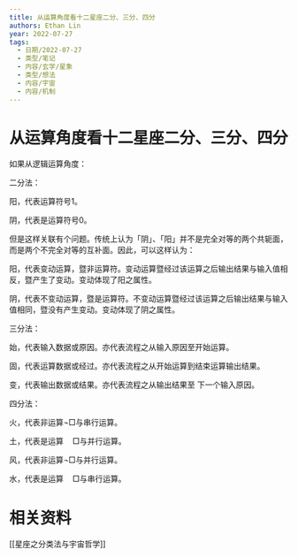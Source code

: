 ```yaml
---
title: 从运算角度看十二星座二分、三分、四分
authors: Ethan Lin
year: 2022-07-27 
tags:
  - 日期/2022-07-27 
  - 类型/笔记 
  - 内容/玄学/星象 
  - 类型/想法 
  - 内容/宇宙 
  - 内容/机制 
---
```



# 从运算角度看十二星座二分、三分、四分






如果从逻辑运算角度：


二分法：

阳，代表运算符号1。

阴，代表是运算符号0。

但是这样关联有个问题。传统上认为「阴」、「阳」并不是完全对等的两个共轭面，而是两个不完全对等的互补面。因此，可以这样认为：

阳，代表变动运算，暨非运算符。变动运算暨经过该运算之后输出结果与输入值相反，暨产生了变动。变动体现了阳之属性。

阴，代表不变动运算，暨是运算符。不变动运算暨经过该运算之后输出结果与输入值相同，暨没有产生变动。变动体现了阴之属性。


三分法：

始，代表输入数据或原因。亦代表流程之从输入原因至开始运算。

固，代表运算数据或经过。亦代表流程之从开始运算到结束运算输出结果。

变，代表输出数据或结果。亦代表流程之从输出结果至
下一个输入原因。


四分法：

火，代表非运算$\neg \Box$与串行运算。

土，代表是运算$\quad \Box$与并行运算。

风，代表非运算$\neg \Box$与并行运算。

水，代表是运算$\quad \Box$与串行运算。



# 相关资料

[[星座之分类法与宇宙哲学]]


